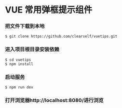 # VUE 常用弹框提示组件
### 把文件下载到本地
```bush
$ git clone https://github.com/clearself/vuetips.git
```
### 进入项目根目录安装依赖
```bush
$ cd vuetips
$ npm install
```
### 启动服务
```bush
$ npm run dev
```
### 打开浏览器http://localhost:8080/进行浏览
